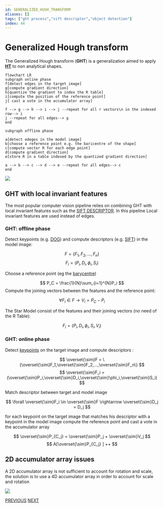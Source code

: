 ```yaml
---
id: GENERALIZED_HUGH_TRANSFORM
aliases: []
tags: ["ght process","sift descriptor","object detection"]
index: 44
---
```


# Generalized Hough transform

The Generalized Hough transform (**GHT**) is a generalization aimed to apply **[HT](HOUGH_TRANSFORM.md)** to non analytical shapes.

```mermaid
flowchart LR
subgraph online phase
f[detect edges in the target image]
g[compute gradient direction]
h[quantize the gradient to index the R table]
i[compute the position of the reference point]
j[ cast a vote in the accumulator array]

f --> g --> h --> i --> j --repeat for all r vectors\n in the indexed row--> i
j --repeat for all edges--> g
end

subgraph offline phase

a[detect edeges in the model image]
b[choose a reference point e.g. the baricentre of the shape]
c[compute vector R for each edge point]
d[compute gradient direction]
e[store R in a table indexed by the quantized gradient direction]

a --> b --> c --> d --> e --repeat for all edges--> c
end
```

![](Pasted_image_20240427172424.png)

## GHT with local invariant features

The most popular computer vision pipeline relies on combining GHT with local invariant features such as the [SIFT DESCRIPTOR](SIFT_DESCRIPTOR.md). In this pipeline Local invariant features are used instead of edges.

### GHT: offline phase

Detect keypoints (e.g. [DOG](DOG_DETECTOR.md)) and compute descriptors (e.g. [SIFT](SIFT_DESCRIPTOR.md)) in the model image:

$$
F = \{F_1,F_2,...,F_n\}
$$
$$
F_i = (P_i,D_i,\phi_i,S_i)
$$

Choose a reference point (eg the [barycentre](BLOB_ANALYSIS.md#BARYCENTRE))

$$
P_C = \frac{1}{N}\sum_{i=1}^{N}P_i
$$
Compute the joining vectors between the features and the reference point:

$$
\forall F_i \in F \rightarrow V_i= P_C -P_i
$$

The Star Model consist of the features and their joining vectors (no need of the R Table):

$$
F_i = (P_i,D_i,\phi_i,S_i,V_i)
$$

### GHT: online phase

Detect [keypoints](FINDING_CORRESPONDENCES.md#KEYPOINTS) on the target image and compute descriptors :

$$
\overset{\sim}F = \{\overset{\sim}F_1,\overset{\sim}F_2,...,\overset{\sim}F_n\}
$$
$$
\overset{\sim}F_i = (\overset{\sim}P_i,\overset{\sim}D_i,\overset{\sim}\phi_i,\overset{\sim}S_i)
$$

Match descriptor between target and model image

$$
\forall \overset{\sim}F_i \in \overset{\sim}F \rightarrow \overset{\sim}D_j = D_j
$$

for each keypoint on the target image that matches his descriptor with a keypoint in the model image compute the reference point and cast a vote in the accumulator array

$$
\overset{\sim}P_{C_j} = \overset{\sim}P_j + \overset{\sim}V_j
$$
$$
A[\overset{\sim}P_{C_j} ] ++
$$
## 2D accumulator array issues

A 2D accumulator array is not sufficient to account for rotation and scale, the solution is to use a 4D accumulator array in order to account for scale and rotation

![](Pasted_image_20240428143913.png)

[PREVIOUS](pages/object_detection/HOUGH_TRANSFORM.md) [NEXT](pages/object_detection/OBJECT_DETECTION_PIPELINE.md)
